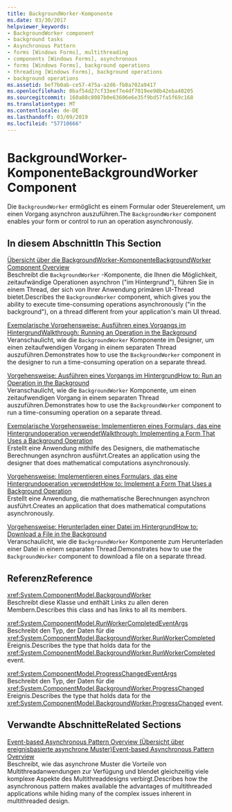 ```yaml
---
title: BackgroundWorker-Komponente
ms.date: 03/30/2017
helpviewer_keywords:
- BackgroundWorker component
- background tasks
- Asynchronous Pattern
- forms [Windows Forms], multithreading
- components [Windows Forms], asynchronous
- forms [Windows Forms], background operations
- threading [Windows Forms], background operations
- background operations
ms.assetid: bef7b0ab-ce57-475a-a2d6-fb8a702a9417
ms.openlocfilehash: 0baf54d27cf33eef7e4df7019ee98b42eba40205
ms.sourcegitcommit: 160a88c8087b0e63606e6e35f9bd57fa5f69c168
ms.translationtype: MT
ms.contentlocale: de-DE
ms.lasthandoff: 03/09/2019
ms.locfileid: "57710666"
---
```

# <a name="backgroundworker-component"></a><span data-ttu-id="fbb9d-102">BackgroundWorker-Komponente</span><span class="sxs-lookup"><span data-stu-id="fbb9d-102">BackgroundWorker Component</span></span>
<span data-ttu-id="fbb9d-103">Die `BackgroundWorker` ermöglicht es einem Formular oder Steuerelement, um einen Vorgang asynchron auszuführen.</span><span class="sxs-lookup"><span data-stu-id="fbb9d-103">The `BackgroundWorker` component enables your form or control to run an operation asynchronously.</span></span>  
  
## <a name="in-this-section"></a><span data-ttu-id="fbb9d-104">In diesem Abschnitt</span><span class="sxs-lookup"><span data-stu-id="fbb9d-104">In This Section</span></span>  
 [<span data-ttu-id="fbb9d-105">Übersicht über die BackgroundWorker-Komponente</span><span class="sxs-lookup"><span data-stu-id="fbb9d-105">BackgroundWorker Component Overview</span></span>](backgroundworker-component-overview.md)  
 <span data-ttu-id="fbb9d-106">Beschreibt die `BackgroundWorker` -Komponente, die Ihnen die Möglichkeit, zeitaufwändige Operationen asynchron ("im Hintergrund"), führen Sie in einem Thread, der sich von Ihrer Anwendung primären UI-Thread bietet.</span><span class="sxs-lookup"><span data-stu-id="fbb9d-106">Describes the `BackgroundWorker` component, which gives you the ability to execute time-consuming operations asynchronously ("in the background"), on a thread different from your application's main UI thread.</span></span>  
  
 [<span data-ttu-id="fbb9d-107">Exemplarische Vorgehensweise: Ausführen eines Vorgangs im Hintergrund</span><span class="sxs-lookup"><span data-stu-id="fbb9d-107">Walkthrough: Running an Operation in the Background</span></span>](walkthrough-running-an-operation-in-the-background.md)  
 <span data-ttu-id="fbb9d-108">Veranschaulicht, wie die `BackgroundWorker` Komponente im Designer, um einen zeitaufwendigen Vorgang in einem separaten Thread auszuführen.</span><span class="sxs-lookup"><span data-stu-id="fbb9d-108">Demonstrates how to use the `BackgroundWorker` component in the designer to run a time-consuming operation on a separate thread.</span></span>  
  
 [<span data-ttu-id="fbb9d-109">Vorgehensweise: Ausführen eines Vorgangs im Hintergrund</span><span class="sxs-lookup"><span data-stu-id="fbb9d-109">How to: Run an Operation in the Background</span></span>](how-to-run-an-operation-in-the-background.md)  
 <span data-ttu-id="fbb9d-110">Veranschaulicht, wie die `BackgroundWorker` Komponente, um einen zeitaufwendigen Vorgang in einem separaten Thread auszuführen.</span><span class="sxs-lookup"><span data-stu-id="fbb9d-110">Demonstrates how to use the `BackgroundWorker` component to run a time-consuming operation on a separate thread.</span></span>  
  
 [<span data-ttu-id="fbb9d-111">Exemplarische Vorgehensweise: Implementieren eines Formulars, das eine Hintergrundoperation verwendet</span><span class="sxs-lookup"><span data-stu-id="fbb9d-111">Walkthrough: Implementing a Form That Uses a Background Operation</span></span>](walkthrough-implementing-a-form-that-uses-a-background-operation.md)  
 <span data-ttu-id="fbb9d-112">Erstellt eine Anwendung mithilfe des Designers, die mathematische Berechnungen asynchron ausführt.</span><span class="sxs-lookup"><span data-stu-id="fbb9d-112">Creates an application using the designer that does mathematical computations asynchronously.</span></span>  
  
 [<span data-ttu-id="fbb9d-113">Vorgehensweise: Implementieren eines Formulars, das eine Hintergrundoperation verwendet</span><span class="sxs-lookup"><span data-stu-id="fbb9d-113">How to: Implement a Form That Uses a Background Operation</span></span>](how-to-implement-a-form-that-uses-a-background-operation.md)  
 <span data-ttu-id="fbb9d-114">Erstellt eine Anwendung, die mathematische Berechnungen asynchron ausführt.</span><span class="sxs-lookup"><span data-stu-id="fbb9d-114">Creates an application that does mathematical computations asynchronously.</span></span>  
  
 [<span data-ttu-id="fbb9d-115">Vorgehensweise: Herunterladen einer Datei im Hintergrund</span><span class="sxs-lookup"><span data-stu-id="fbb9d-115">How to: Download a File in the Background</span></span>](how-to-download-a-file-in-the-background.md)  
 <span data-ttu-id="fbb9d-116">Veranschaulicht, wie die `BackgroundWorker` Komponente zum Herunterladen einer Datei in einem separaten Thread.</span><span class="sxs-lookup"><span data-stu-id="fbb9d-116">Demonstrates how to use the `BackgroundWorker` component to download a file on a separate thread.</span></span>  
  
## <a name="reference"></a><span data-ttu-id="fbb9d-117">Referenz</span><span class="sxs-lookup"><span data-stu-id="fbb9d-117">Reference</span></span>  
 <xref:System.ComponentModel.BackgroundWorker>  
 <span data-ttu-id="fbb9d-118">Beschreibt diese Klasse und enthält Links zu allen deren Membern.</span><span class="sxs-lookup"><span data-stu-id="fbb9d-118">Describes this class and has links to all its members.</span></span>  
  
 <xref:System.ComponentModel.RunWorkerCompletedEventArgs>  
 <span data-ttu-id="fbb9d-119">Beschreibt den Typ, der Daten für die <xref:System.ComponentModel.BackgroundWorker.RunWorkerCompleted> Ereignis.</span><span class="sxs-lookup"><span data-stu-id="fbb9d-119">Describes the type that holds data for the <xref:System.ComponentModel.BackgroundWorker.RunWorkerCompleted> event.</span></span>  
  
 <xref:System.ComponentModel.ProgressChangedEventArgs>  
 <span data-ttu-id="fbb9d-120">Beschreibt den Typ, der Daten für die <xref:System.ComponentModel.BackgroundWorker.ProgressChanged> Ereignis.</span><span class="sxs-lookup"><span data-stu-id="fbb9d-120">Describes the type that holds data for the <xref:System.ComponentModel.BackgroundWorker.ProgressChanged> event.</span></span>  
  
## <a name="related-sections"></a><span data-ttu-id="fbb9d-121">Verwandte Abschnitte</span><span class="sxs-lookup"><span data-stu-id="fbb9d-121">Related Sections</span></span>  
 [<span data-ttu-id="fbb9d-122">Event-based Asynchronous Pattern Overview (Übersicht über ereignisbasierte asynchrone Muster)</span><span class="sxs-lookup"><span data-stu-id="fbb9d-122">Event-based Asynchronous Pattern Overview</span></span>](../../../standard/asynchronous-programming-patterns/event-based-asynchronous-pattern-overview.md)  
 <span data-ttu-id="fbb9d-123">Beschreibt, wie das asynchrone Muster die Vorteile von Multithreadanwendungen zur Verfügung und blendet gleichzeitig viele komplexe Aspekte des Multithreaddesigns verbirgt.</span><span class="sxs-lookup"><span data-stu-id="fbb9d-123">Describes how the asynchronous pattern makes available the advantages of multithreaded applications while hiding many of the complex issues inherent in multithreaded design.</span></span>
